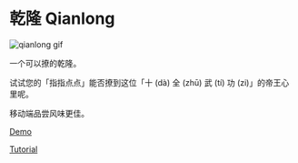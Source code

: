 # 乾隆 Qianlong

![qianlong gif](http://pku9pu32i.bkt.clouddn.com/qianlong-zhihu.gif)

一个可以撩的乾隆。

试试您的「指指点点」能否撩到这位「十 (dà) 全 (zhū) 武 (tí) 功 (zi)」的帝王心里呢。

移动端品尝风味更佳。

[Demo](https://umeecorn.com/qianlong/)

[Tutorial](https://zhuanlan.zhihu.com/p/46848715)
